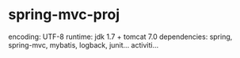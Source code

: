 # spring-mvc-proj
encoding: UTF-8
runtime: jdk 1.7 + tomcat 7.0
dependencies:
  spring, spring-mvc, mybatis, logback, junit...
  activiti...
